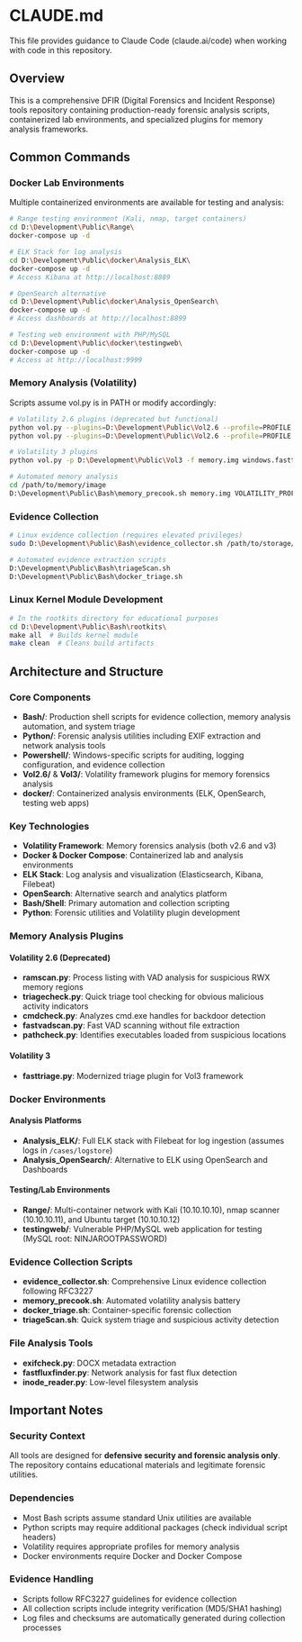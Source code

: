 # CLAUDE.md

This file provides guidance to Claude Code (claude.ai/code) when working with code in this repository.

## Overview

This is a comprehensive DFIR (Digital Forensics and Incident Response) tools repository containing production-ready forensic analysis scripts, containerized lab environments, and specialized plugins for memory analysis frameworks.

## Common Commands

### Docker Lab Environments
Multiple containerized environments are available for testing and analysis:

```bash
# Range testing environment (Kali, nmap, target containers)
cd D:\Development\Public\Range\
docker-compose up -d

# ELK Stack for log analysis
cd D:\Development\Public\docker\Analysis_ELK\
docker-compose up -d
# Access Kibana at http://localhost:8889

# OpenSearch alternative
cd D:\Development\Public\docker\Analysis_OpenSearch\
docker-compose up -d
# Access dashboards at http://localhost:8899

# Testing web environment with PHP/MySQL
cd D:\Development\Public\docker\testingweb\
docker-compose up -d
# Access at http://localhost:9999
```

### Memory Analysis (Volatility)
Scripts assume vol.py is in PATH or modify accordingly:

```bash
# Volatility 2.6 plugins (deprecated but functional)
python vol.py --plugins=D:\Development\Public\Vol2.6 --profile=PROFILE -f memory.img ramscan
python vol.py --plugins=D:\Development\Public\Vol2.6 --profile=PROFILE -f memory.img triagecheck

# Volatility 3 plugins  
python vol.py -p D:\Development\Public\Vol3 -f memory.img windows.fasttriage

# Automated memory analysis
cd /path/to/memory/image
D:\Development\Public\Bash\memory_precook.sh memory.img VOLATILITY_PROFILE
```

### Evidence Collection
```bash
# Linux evidence collection (requires elevated privileges)
sudo D:\Development\Public\Bash\evidence_collector.sh /path/to/storage/device

# Automated evidence extraction scripts
D:\Development\Public\Bash\triageScan.sh
D:\Development\Public\Bash\docker_triage.sh
```

### Linux Kernel Module Development
```bash
# In the rootkits directory for educational purposes
cd D:\Development\Public\Bash\rootkits\
make all  # Builds kernel module
make clean  # Cleans build artifacts
```

## Architecture and Structure

### Core Components
- **Bash/**: Production shell scripts for evidence collection, memory analysis automation, and system triage
- **Python/**: Forensic analysis utilities including EXIF extraction and network analysis tools  
- **Powershell/**: Windows-specific scripts for auditing, logging configuration, and evidence collection
- **Vol2.6/** & **Vol3/**: Volatility framework plugins for memory forensics analysis
- **docker/**: Containerized analysis environments (ELK, OpenSearch, testing web apps)

### Key Technologies
- **Volatility Framework**: Memory forensics analysis (both v2.6 and v3)
- **Docker & Docker Compose**: Containerized lab and analysis environments
- **ELK Stack**: Log analysis and visualization (Elasticsearch, Kibana, Filebeat)
- **OpenSearch**: Alternative search and analytics platform
- **Bash/Shell**: Primary automation and collection scripting
- **Python**: Forensic utilities and Volatility plugin development

### Memory Analysis Plugins
#### Volatility 2.6 (Deprecated)
- **ramscan.py**: Process listing with VAD analysis for suspicious RWX memory regions
- **triagecheck.py**: Quick triage tool checking for obvious malicious activity indicators
- **cmdcheck.py**: Analyzes cmd.exe handles for backdoor detection
- **fastvadscan.py**: Fast VAD scanning without file extraction
- **pathcheck.py**: Identifies executables loaded from suspicious locations

#### Volatility 3
- **fasttriage.py**: Modernized triage plugin for Vol3 framework

### Docker Environments
#### Analysis Platforms
- **Analysis_ELK/**: Full ELK stack with Filebeat for log ingestion (assumes logs in `/cases/logstore`)
- **Analysis_OpenSearch/**: Alternative to ELK using OpenSearch and Dashboards

#### Testing/Lab Environments  
- **Range/**: Multi-container network with Kali (10.10.10.10), nmap scanner (10.10.10.11), and Ubuntu target (10.10.10.12)
- **testingweb/**: Vulnerable PHP/MySQL web application for testing (MySQL root: NINJAROOTPASSWORD)

### Evidence Collection Scripts
- **evidence_collector.sh**: Comprehensive Linux evidence collection following RFC3227
- **memory_precook.sh**: Automated volatility analysis battery
- **docker_triage.sh**: Container-specific forensic collection
- **triageScan.sh**: Quick system triage and suspicious activity detection

### File Analysis Tools
- **exifcheck.py**: DOCX metadata extraction
- **fastfluxfinder.py**: Network analysis for fast flux detection  
- **inode_reader.py**: Low-level filesystem analysis

## Important Notes

### Security Context
All tools are designed for **defensive security and forensic analysis only**. The repository contains educational materials and legitimate forensic utilities.

### Dependencies
- Most Bash scripts assume standard Unix utilities are available
- Python scripts may require additional packages (check individual script headers)
- Volatility requires appropriate profiles for memory analysis
- Docker environments require Docker and Docker Compose

### Evidence Handling
- Scripts follow RFC3227 guidelines for evidence collection
- All collection scripts include integrity verification (MD5/SHA1 hashing)
- Log files and checksums are automatically generated during collection processes